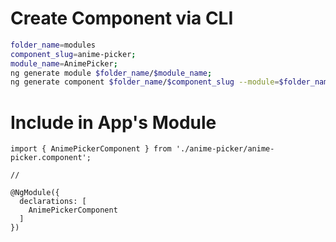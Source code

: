 # Create Component via CLI
```bash
folder_name=modules
component_slug=anime-picker;
module_name=AnimePicker;
ng generate module $folder_name/$module_name;
ng generate component $folder_name/$component_slug --module=$folder_name/$component_slug/$component_slug.module.ts;
```

# Include in App's Module
```
import { AnimePickerComponent } from './anime-picker/anime-picker.component';

//

@NgModule({
  declarations: [
    AnimePickerComponent
  ]
})
```
